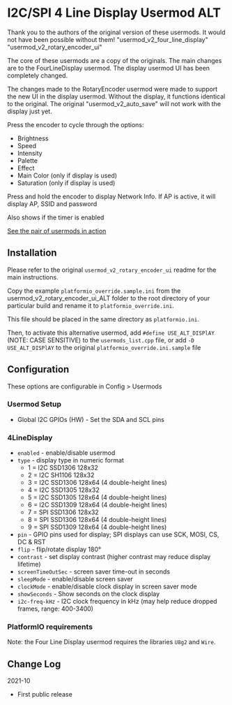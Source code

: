 # I2C/SPI 4 Line Display Usermod ALT

Thank you to the authors of the original version of these usermods. It would not have been possible without them!
"usermod_v2_four_line_display"
"usermod_v2_rotary_encoder_ui"

The core of these usermods are a copy of the originals. The main changes are to the FourLineDisplay usermod.
The display usermod UI has been completely changed.


The changes made to the RotaryEncoder usermod were made to support the new UI in the display usermod.
Without the display, it functions identical to the original.
The original "usermod_v2_auto_save" will not work with the display just yet.

Press the encoder to cycle through the options:
* Brightness
* Speed
* Intensity
* Palette
* Effect
* Main Color (only if display is used)
* Saturation (only if display is used)

Press and hold the encoder to display Network Info. If AP is active, it will display AP, SSID and password

Also shows if the timer is enabled

[See the pair of usermods in action](https://www.youtube.com/watch?v=ulZnBt9z3TI)

## Installation

Please refer to the original `usermod_v2_rotary_encoder_ui` readme for the main instructions.

Copy the example `platformio_override.sample.ini` from the usermod_v2_rotary_encoder_ui_ALT folder to the root directory of your particular build and rename it to `platformio_override.ini`.

This file should be placed in the same directory as `platformio.ini`.

Then, to activate this alternative usermod, add `#define USE_ALT_DISPlAY` (NOTE: CASE SENSITIVE) to the `usermods_list.cpp` file,
                                        or add `-D USE_ALT_DISPlAY` to the original `platformio_override.ini.sample` file


## Configuration

These options are configurable in Config > Usermods

### Usermod Setup

* Global I2C GPIOs (HW) - Set the SDA and SCL pins

### 4LineDisplay

* `enabled` - enable/disable usermod
* `type` - display type in numeric format
    * 1 = I2C SSD1306 128x32
    * 2 = I2C SH1106 128x32
    * 3 = I2C SSD1306 128x64 (4 double-height lines)
    * 4 = I2C SSD1305 128x32
    * 5 = I2C SSD1305 128x64 (4 double-height lines)
    * 6 = I2C SSD1309 128x64 (4 double-height lines)
    * 7 = SPI SSD1306 128x32
    * 8 = SPI SSD1306 128x64 (4 double-height lines)
    * 9 = SPI SSD1309 128x64 (4 double-height lines)
* `pin` - GPIO pins used for display; SPI displays can use SCK, MOSI, CS, DC & RST
* `flip` - flip/rotate display 180°
* `contrast` - set display contrast (higher contrast may reduce display lifetime)
* `screenTimeOutSec` - screen saver time-out in seconds
* `sleepMode` - enable/disable screen saver
* `clockMode` - enable/disable clock display in screen saver mode
* `showSeconds` - Show seconds on the clock display
* `i2c-freq-kHz` - I2C clock frequency in kHz (may help reduce dropped frames, range: 400-3400)


### PlatformIO requirements

Note: the Four Line Display usermod requires the libraries `U8g2` and `Wire`.

## Change Log

2021-10
* First public release
